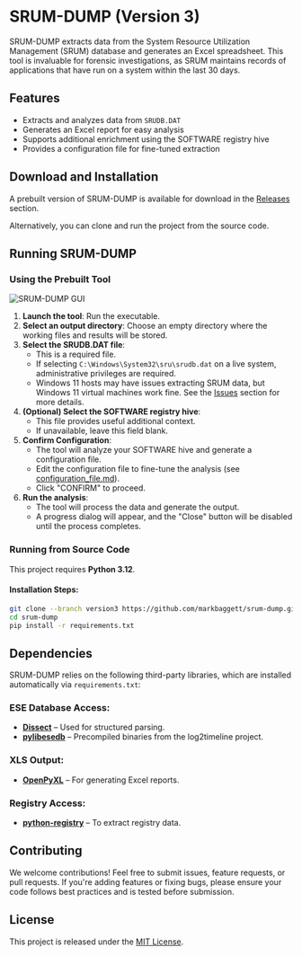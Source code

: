 # SRUM-DUMP (Version 3)

SRUM-DUMP extracts data from the System Resource Utilization Management (SRUM) database and generates an Excel spreadsheet. This tool is invaluable for forensic investigations, as SRUM maintains records of applications that have run on a system within the last 30 days.

## Features
- Extracts and analyzes data from `SRUDB.DAT`
- Generates an Excel report for easy analysis
- Supports additional enrichment using the SOFTWARE registry hive
- Provides a configuration file for fine-tuned extraction

## Download and Installation
A prebuilt version of SRUM-DUMP is available for download in the [Releases](https://github.com/MarkBaggett/srum-dump/releases) section.

Alternatively, you can clone and run the project from the source code.

## Running SRUM-DUMP
### Using the Prebuilt Tool

![SRUM-DUMP GUI](srum-dump-use.gif)

1. **Launch the tool**: Run the executable.
2. **Select an output directory**: Choose an empty directory where the working files and results will be stored.
3. **Select the SRUDB.DAT file**:
   - This is a required file.
   - If selecting `C:\Windows\System32\sru\srudb.dat` on a live system, administrative privileges are required.
   - Windows 11 hosts may have issues extracting SRUM data, but Windows 11 virtual machines work fine. See the [Issues](https://github.com/MarkBaggett/srum-dump/issues) section for more details.
4. **(Optional) Select the SOFTWARE registry hive**:
   - This file provides useful additional context.
   - If unavailable, leave this field blank.
5. **Confirm Configuration**:
   - The tool will analyze your SOFTWARE hive and generate a configuration file.
   - Edit the configuration file to fine-tune the analysis (see [configuration_file.md](configuration_file.md)).
   - Click "CONFIRM" to proceed.
6. **Run the analysis**:
   - The tool will process the data and generate the output.
   - A progress dialog will appear, and the "Close" button will be disabled until the process completes.

### Running from Source Code
This project requires **Python 3.12**.

#### Installation Steps:
```bash
git clone --branch version3 https://github.com/markbaggett/srum-dump.git
cd srum-dump
pip install -r requirements.txt
```

## Dependencies
SRUM-DUMP relies on the following third-party libraries, which are installed automatically via `requirements.txt`:

### ESE Database Access:
- **[Dissect](https://github.com/fox-it/dissect)** – Used for structured parsing.
- **[pylibesedb](https://github.com/log2timeline/l2tbinaries)** – Precompiled binaries from the log2timeline project.

### XLS Output:
- **[OpenPyXL](https://openpyxl.readthedocs.io/)** – For generating Excel reports.

### Registry Access:
- **[python-registry](https://github.com/williballenthin/python-registry)** – To extract registry data.

## Contributing
We welcome contributions! Feel free to submit issues, feature requests, or pull requests. If you're adding features or fixing bugs, please ensure your code follows best practices and is tested before submission.

## License
This project is released under the [MIT License](LICENSE).





